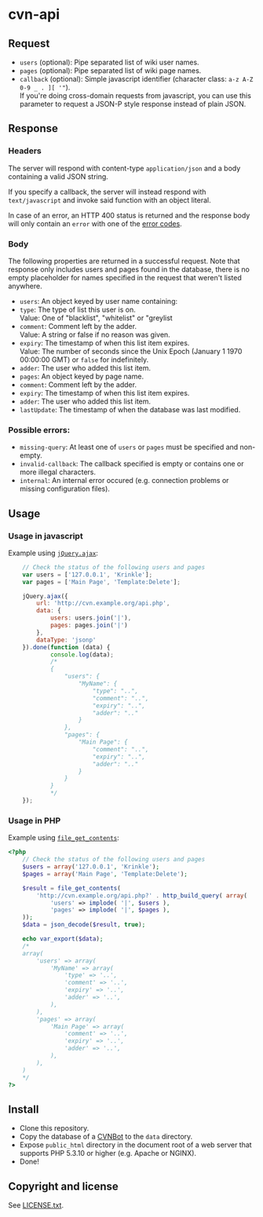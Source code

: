# cvn-api

## Request

* `users` (optional): Pipe separated list of wiki user names.
* `pages` (optional): Pipe separated list of wiki page names.
* `callback` (optional): Simple javascript identifier (character class: `a-z A-Z 0-9 _ . ][ '"`).
  <br/>If you're doing cross-domain requests from javascript, you can use this parameter to request a
  JSON-P style response instead of plain JSON.

## Response

### Headers

The server will respond with content-type `application/json` and a body containing a valid JSON
string.

If you specify a callback, the server will instead respond with `text/javascript` and invoke said
function with an object literal.

In case of an error, an HTTP 400 status is returned and the response body will only contain an
`error` with one of the [error codes](#possible-errors).

### Body

The following properties are returned in a successful request. Note that response only includes users and pages found in the database, there is no empty placeholder for names specified in the request that weren't listed anywhere.

* `users`: An object keyed by user name containing:
 * `type`: The type of list this user is on.<br/>Value: One of "blacklist", "whitelist" or "greylist
 * `comment`: Comment left by the adder.<br/>Value: A string or false if no reason was given.
 * `expiry`: The timestamp of when this list item expires.<br/>Value: The number of seconds since the Unix Epoch (January 1 1970 00:00:00 GMT) or `false` for indefinitely.
 * `adder`: The user who added this list item.
* `pages`: An object keyed by page name.
 * `comment`: Comment left by the adder.
 * `expiry`: The timestamp of when this list item expires.
 * `adder`: The user who added this list item.
* `lastUpdate`: The timestamp of when the database was last modified.

### Possible errors:
* `missing-query`: At least one of `users` or `pages` must be specified and non-empty.
* `invalid-callback`: The callback specified is empty or contains one or more illegal characters.
* `internal`: An internal error occured (e.g. connection problems or missing configuration files).

## Usage

### Usage in javascript

Example using [`jQuery.ajax`](http://api.jquery.com/jQuery.ajax/):

```js
	// Check the status of the following users and pages
	var users = ['127.0.0.1', 'Krinkle'];
	var pages = ['Main Page', 'Template:Delete'];

	jQuery.ajax({
		url: 'http://cvn.example.org/api.php',
		data: {
			users: users.join('|'),
			pages: pages.join('|')
		},
		dataType: 'jsonp'
	}).done(function (data) {
			console.log(data);
			/*
			{
				"users": {
					"MyName": {
						"type": "..",
						"comment": "..",
						"expiry": "..",
						"adder": ".."
					}
				},
				"pages": {
					"Main Page": {
						"comment": "..",
						"expiry": "..",
						"adder": ".."
					}
				}
			}
			*/
	});
```

### Usage in PHP

Example using [`file_get_contents`](http://php.net/file_get_contents):

```php
<?php
	// Check the status of the following users and pages
	$users = array('127.0.0.1', 'Krinkle');
	$pages = array('Main Page', 'Template:Delete');

	$result = file_get_contents(
		'http://cvn.example.org/api.php?' . http_build_query( array(
			'users' => implode( '|', $users ),
			'pages' => implode( '|', $pages ),
	));
	$data = json_decode($result, true);

	echo var_export($data);
	/*
	array(
		'users' => array(
			'MyName' => array(
				'type' => '..',
				'comment' => '..',
				'expiry' => '..',
				'adder' => '..',
			),
		),
		'pages' => array(
			'Main Page' => array(
				'comment' => '..',
				'expiry' => '..',
				'adder' => '..',
			),
		),
	)
	*/
?>
```

## Install

* Clone this repository.
* Copy the database of a [CVNBot](https://github.com/countervandalism/CVNBot)
  to the `data` directory.
* Expose `public_html` directory in the document root of a web server
  that supports PHP 5.3.10 or higher (e.g. Apache or NGINX).
* Done!


## Copyright and license

See [LICENSE.txt](./MIT-LICENSE.txt).
